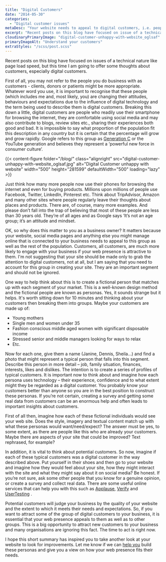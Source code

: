 ```yaml
---
title: "Digital Customers"
date: "2014-05-30"
categories:
  - "Digital customer issues"
metaDesc: "Your website needs to appeal to digital customers, i.e. people who are strongly influenced by digital technology. It's a big opportunity that many ignore."
excerpt: "Recent posts on this blog have focused on issue of a technical nature like page load speed, but this time I am going to offer some thoughts about customers, especially digital customers. This is important as an <strong>understanding of your customers will affect the design of your site and its content.</strong>"
cloudinaryPrimaryImage: "digital-customer-unhappy-with-website_oglsaf"
primaryImageAlt: "Understand your customers"
extraStyles: "/scss/post.scss"
---
```


Recent posts on this blog have focused on issues of a technical nature like page load speed, but this time I am going to offer some thoughts about customers, especially digital customers.

First of all, you may not refer to the people you do business with as customers - clients, donors or patients might be more appropriate. Whatever word you use, it is important to recognise that these people (which includes me and, most likely, you) are changing their attitudes, behaviours and expectations due to the influence of digital technology and the term being used to describe them is digital customers. Breaking this down a little, digital customers are people who readily use their smartphone for browsing the internet, they are comfortable using social media and may also contribute to blogs, review sites etc., sharing their experiences both good and bad. It is impossible to say what proportion of the population fit this description in any country but it is certain that the percentage will grow and grow rapidly. Google refers to this group as [Generation C](https://www.thinkwithgoogle.com/intl/en-gb/consumer-insights/) or the YouTube generation and believes they represent a ‘powerful new force in consumer culture’.

{{< content-figure folder="/blog/"
class="alignright"
src="digital-customer-unhappy-with-website_oglsaf.jpg"
alt="Digital Customer unhappy with website"
width="500" height="281599" defaultWidth="500"
loading="lazy" >}}

Just think how many more people now use their phones for browsing the internet and even for buying products. Millions upon millions of people use Facebook, Twitter, LinkedIn, Pinterest etc. Think about TripAdvisor, Amazon and many other sites where people regularly leave their thoughts about places and products. There are, of course, many more examples. And please don’t fall into the trap of believing that most of these people are less than 30 years old. They’re of all ages and as Google says ‘It’s not an age group; it’s an attitude and mindset.

OK, so why does this matter to you as a business owner? It matters because your website, social media pages and anything else you might manage online that is connected to your business needs to appeal to this group as well as the rest of the population. Customers, all customers, are much more likely to engage with your business if your web presence is attractive to them. I'm not suggesting that your site should be made only to grab the attention to digital customers, not at all, but I am saying that you need to account for this group in creating your site. They are an important segment and should not be ignored.

One way to help think about this is to create a fictional person that matches up with each segment of your market. This is a well-known design method and the fictional people are known as personas. Yes, it sounds strange but it helps. It's worth sitting down for 10 minutes and thinking about your customers then breaking them into groups. Maybe your customers are made up of:

- Young mothers
- Single men and women under 35
- Fashion conscious middle aged women with significant disposable income
- Stressed senior and middle managers looking for ways to relax
- Etc.

Now for each one, give them a name (Janine, Dennis, Sheila...) and find a photo that might represent a typical person that falls into this segment. Describe this person in more detail – job, family situation, finances, interests, likes and dislikes. The intention is to create a series of profiles of typical customers. It is important now to think about and imagine how each persona uses technology – their experience, confidence and to what extent might they be regarded as a digital customer. You probably know your customers better than anyone so you are in the best position to construct these personas. If you’re not certain, creating a survey and getting some real data from customers can be an enormous help and often leads to important insights about customers.

First of all then, imagine how each of these fictional individuals would see your web site. Does the style, imagery and textual content match up with what these personas would want/need/expect? The answer must be yes, to some extent, as there are people like this who are already your customers. Maybe there are aspects of your site that could be improved? Text rephrased, for example?

In addition, it is vital to think about potential customers. So now, imagine if each of these typical customers was a digital customer in the way described above. Put yourself in their shoes and then go to your website and imagine how they would feel about your site, how they might interact with the site and what they might say about it on social media? Be honest. If you’re not sure, ask some other people that you know for a genuine opinion, or create a survey and collect real data. There are some useful online services that can help you with this such as [Applause](https://www.applause.com/), [Verify](https://verifyapp.com/) and [UserTesting](https://www.usertesting.com/) .

Potential customers will judge your business by the quality of your website and the extent to which it meets their needs and expectations. So, if you want to attract some of the group of digital customers to your business, it is essential that your web presence appeals to them as well as to other groups. This is a big opportunity to attract new customers to your business and many organisations are ignoring this fact. The time to act is right now.

I hope this short summary has inspired you to take another look at your website to look for improvements. Let me know if we can [help you](/contact/ "Contact") build these personas and give you a view on how your web presence fits their needs.
